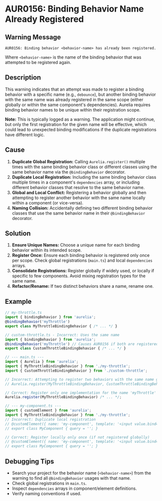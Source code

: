 # AUR0156: Binding Behavior Name Already Registered

## Warning Message

`AUR0156: Binding behavior <behavior-name> has already been registered.`

Where `<behavior-name>` is the name of the binding behavior that was attempted to be registered again.

## Description

This warning indicates that an attempt was made to register a binding behavior with a specific name (e.g., `debounce`), but another binding behavior with the same name was already registered in the same scope (either globally or within the same component's dependencies). Aurelia requires binding behavior names to be unique within their registration scope.

**Note:** This is typically logged as a warning. The application might continue, but only the first registration for the given name will be effective, which could lead to unexpected binding modifications if the duplicate registrations have different logic.

## Cause

1.  **Duplicate Global Registration:** Calling `Aurelia.register()` multiple times with the same binding behavior class or different classes using the same behavior name via the `@bindingBehavior` decorator.
2.  **Duplicate Local Registration:** Including the same binding behavior class multiple times in a component's `dependencies` array, or including different behavior classes that resolve to the same behavior name.
3.  **Global and Local Conflict:** Registering a behavior globally and then attempting to register another behavior with the same name locally within a component (or vice-versa).
4.  **Naming Collision:** Accidentally defining two different binding behavior classes that use the same behavior name in their `@bindingBehavior` decorator.

## Solution

1.  **Ensure Unique Names:** Choose a unique name for each binding behavior within its intended scope.
2.  **Register Once:** Ensure each binding behavior is registered only once per scope. Check global registrations (`main.ts`) and local `dependencies` arrays.
3.  **Consolidate Registrations:** Register globally if widely used, or locally if specific to few components. Avoid mixing registration types for the same name.
4.  **Refactor/Rename:** If two distinct behaviors share a name, rename one.

## Example

```typescript
// my-throttle.ts
import { bindingBehavior } from 'aurelia';
@bindingBehavior('myThrottle')
export class MyThrottleBindingBehavior { /* ... */ }

// custom-throttle.ts - Incorrect: Uses the same name
import { bindingBehavior } from 'aurelia';
@bindingBehavior('myThrottle') // Causes AUR0156 if both are registered
export class CustomThrottleBindingBehavior { /* ... */ }

// --- main.ts ---
import { Aurelia } from 'aurelia';
import { MyThrottleBindingBehavior } from './my-throttle';
import { CustomThrottleBindingBehavior } from './custom-throttle';

// Incorrect: Attempting to register two behaviors with the same name globally
// Aurelia.register(MyThrottleBindingBehavior, CustomThrottleBindingBehavior) /* ... */;

// Correct: Register only one implementation for the name 'myThrottle'
Aurelia.register(MyThrottleBindingBehavior) /* ... */;

// --- my-component.ts ---
import { customElement } from 'aurelia';
import { MyThrottleBindingBehavior } from './my-throttle';
// Incorrect: Duplicate local registration
// @customElement({ name: 'my-component', template: '<input value.bind="query & myThrottle">', dependencies: [MyThrottleBindingBehavior, MyThrottleBindingBehavior] })
// export class MyComponent { query = ''; }

// Correct: Register locally only once (if not registered globally)
// @customElement({ name: 'my-component', template: '<input value.bind="query & myThrottle">', dependencies: [MyThrottleBindingBehavior] })
// export class MyComponent { query = ''; }
```

## Debugging Tips

*   Search your project for the behavior name (`<behavior-name>`) from the warning to find all `@bindingBehavior` usages with that name.
*   Check global registrations in `main.ts`.
*   Inspect `dependencies` arrays in component/element definitions.
*   Verify naming conventions if used.
